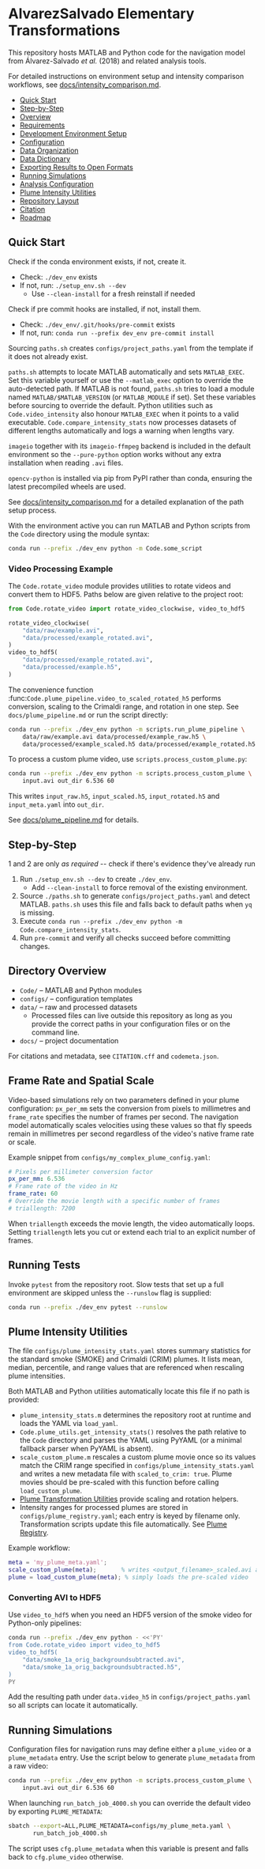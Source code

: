 # AlvarezSalvado Elementary Transformations

This repository hosts MATLAB and Python code for the navigation model from Álvarez-Salvado *et al.* (2018) and related analysis tools.

For detailed instructions on environment setup and intensity comparison workflows, see [docs/intensity_comparison.md](docs/intensity_comparison.md).

- [Quick Start](#quick-start)
- [Step-by-Step](#step-by-step)
- [Overview](#overview)
- [Requirements](#requirements)
- [Development Environment Setup](#development-environment-setup)
- [Configuration](#configuration)
- [Data Organization](#data-organization)
- [Data Dictionary](#data-dictionary)
- [Exporting Results to Open Formats](#exporting-results-to-open-formats)
- [Running Simulations](#running-simulations)
- [Analysis Configuration](#analysis-configuration)
- [Plume Intensity Utilities](#plume-intensity-utilities)
- [Repository Layout](#repository-layout)
- [Citation](#citation)
- [Roadmap](#roadmap)

## Quick Start

Check if the conda environment exists, if not, create it.

 - Check: `./dev_env` exists
 - If not, run: `./setup_env.sh --dev`
   - Use `--clean-install` for a fresh reinstall if needed

Check if pre commit hooks are installed, if not, install them.

 - Check: `./dev_env/.git/hooks/pre-commit` exists
 - If not, run: `conda run --prefix dev_env pre-commit install`

Sourcing ``paths.sh`` creates ``configs/project_paths.yaml`` from the template
if it does not already exist.

`paths.sh` attempts to locate MATLAB automatically and sets `MATLAB_EXEC`.
Set this variable yourself or use the `--matlab_exec` option to override the
auto-detected path.
If MATLAB is not found, `paths.sh` tries to load a module named
`MATLAB/$MATLAB_VERSION` (or `MATLAB_MODULE` if set). Set these variables
before sourcing to override the default.
Python utilities such as `Code.video_intensity` also honour `MATLAB_EXEC` when
it points to a valid executable. `Code.compare_intensity_stats` now processes
datasets of different lengths automatically and logs a warning when lengths
vary.

`imageio` together with its `imageio-ffmpeg` backend is included in the default
environment so the `--pure-python` option works without any extra
installation when reading ``.avi`` files.

`opencv-python` is installed via pip from PyPI rather than conda, ensuring the
latest precompiled wheels are used.

See [docs/intensity_comparison.md](docs/intensity_comparison.md#initial-setup)
for a detailed explanation of the path setup process.

With the environment active you can run MATLAB and Python scripts from the `Code` directory using the module syntax:

```bash
conda run --prefix ./dev_env python -m Code.some_script
```

### Video Processing Example

The `Code.rotate_video` module provides utilities to rotate videos and
convert them to HDF5.  Paths below are given relative to the project
root:

```python
from Code.rotate_video import rotate_video_clockwise, video_to_hdf5

rotate_video_clockwise(
    "data/raw/example.avi",
    "data/processed/example_rotated.avi",
)
video_to_hdf5(
    "data/processed/example_rotated.avi",
    "data/processed/example.h5",
)
```

The convenience function :func:`Code.plume_pipeline.video_to_scaled_rotated_h5`
performs conversion, scaling to the Crimaldi range, and rotation in one step.
See `docs/plume_pipeline.md` or run the script directly:

```bash
conda run --prefix ./dev_env python -m scripts.run_plume_pipeline \
    data/raw/example.avi data/processed/example_raw.h5 \
    data/processed/example_scaled.h5 data/processed/example_rotated.h5
```

To process a custom plume video, use `scripts.process_custom_plume.py`:

```bash
conda run --prefix ./dev_env python -m scripts.process_custom_plume \
    input.avi out_dir 6.536 60
```

This writes `input_raw.h5`, `input_scaled.h5`, `input_rotated.h5` and
`input_meta.yaml` into `out_dir`.

See [docs/plume_pipeline.md](docs/plume_pipeline.md#processing-custom-plumes) for details.


## Step-by-Step

1 and 2 are only *as required* -- check if there's evidence they've already run

1. Run `./setup_env.sh --dev` to create `./dev_env`.
   - Add `--clean-install` to force removal of the existing environment.
2. Source `./paths.sh` to generate `configs/project_paths.yaml` and detect MATLAB. `paths.sh` uses this file and falls back to default paths when `yq` is missing.
3. Execute `conda run --prefix ./dev_env python -m Code.compare_intensity_stats`.
4. Run `pre-commit` and verify all checks succeed before committing changes.

## Directory Overview

- `Code/` – MATLAB and Python modules
- `configs/` – configuration templates
- `data/` – raw and processed datasets
  - Processed files can live outside this repository as long as you provide the
    correct paths in your configuration files or on the command line.
- `docs/` – project documentation

For citations and metadata, see `CITATION.cff` and `codemeta.json`.

## Frame Rate and Spatial Scale

Video-based simulations rely on two parameters defined in your plume configuration: `px_per_mm` sets the conversion from pixels to millimetres and `frame_rate` specifies the number of frames per second. The navigation model automatically scales velocities using these values so that fly speeds remain in millimetres per second regardless of the video's native frame rate or scale.

Example snippet from `configs/my_complex_plume_config.yaml`:

```yaml
# Pixels per millimeter conversion factor
px_per_mm: 6.536
# Frame rate of the video in Hz
frame_rate: 60
# Override the movie length with a specific number of frames
# triallength: 7200
```

When `triallength` exceeds the movie length, the video automatically loops.
Setting `triallength` lets you cut or extend each trial to an explicit number of
frames.


## Running Tests

Invoke `pytest` from the repository root. Slow tests that set up a full
environment are skipped unless the `--runslow` flag is supplied:

```bash
conda run --prefix ./dev_env pytest --runslow
```

## Plume Intensity Utilities

The file `configs/plume_intensity_stats.yaml` stores summary statistics for the
standard smoke (SMOKE) and Crimaldi (CRIM) plumes. It lists mean, median,
percentile, and range values that are referenced when rescaling plume
intensities.

Both MATLAB and Python utilities automatically locate this file if no path is
provided:

- `plume_intensity_stats.m` determines the repository root at runtime and loads
  the YAML via `load_yaml`.
- `Code.plume_utils.get_intensity_stats()` resolves the path relative to the
  `Code` directory and parses the YAML using PyYAML (or a minimal fallback
  parser when PyYAML is absent).
- `scale_custom_plume.m` rescales a custom plume movie once so its values match
  the CRIM range specified in `configs/plume_intensity_stats.yaml` and writes
  a new metadata file with `scaled_to_crim: true`.
  Plume movies should be pre-scaled with this function before calling
  `load_custom_plume`.
- [Plume Transformation Utilities](docs/intensity_comparison.md#plume-transformation-utilities) provide scaling and rotation helpers.
- Intensity ranges for processed plumes are stored in
  `configs/plume_registry.yaml`; each entry is keyed by filename only.
  Transformation scripts update this file automatically. See
  [Plume Registry](docs/intensity_comparison.md#plume-registry).

Example workflow:

```matlab
meta = 'my_plume_meta.yaml';
scale_custom_plume(meta);       % writes <output_filename>_scaled.avi and updates metadata
plume = load_custom_plume(meta); % simply loads the pre-scaled video
```

### Converting AVI to HDF5

Use `video_to_hdf5` when you need an HDF5 version of the smoke video for
Python-only pipelines:

```bash
conda run --prefix ./dev_env python - <<'PY'
from Code.rotate_video import video_to_hdf5
video_to_hdf5(
    "data/smoke_1a_orig_backgroundsubtracted.avi",
    "data/smoke_1a_orig_backgroundsubtracted.h5",
)
PY
```

Add the resulting path under `data.video_h5` in `configs/project_paths.yaml` so
all scripts can locate it automatically.

## Running Simulations

Configuration files for navigation runs may define either a `plume_video`
or a `plume_metadata` entry. Use the script below to generate
`plume_metadata` from a raw video:

```bash
conda run --prefix ./dev_env python -m scripts.process_custom_plume \
    input.avi out_dir 6.536 60
```

When launching `run_batch_job_4000.sh` you can override the default
video by exporting `PLUME_METADATA`:

```bash
sbatch --export=ALL,PLUME_METADATA=configs/my_plume_meta.yaml \
       run_batch_job_4000.sh
```
The script uses `cfg.plume_metadata` when this variable is present and
falls back to `cfg.plume_video` otherwise.
